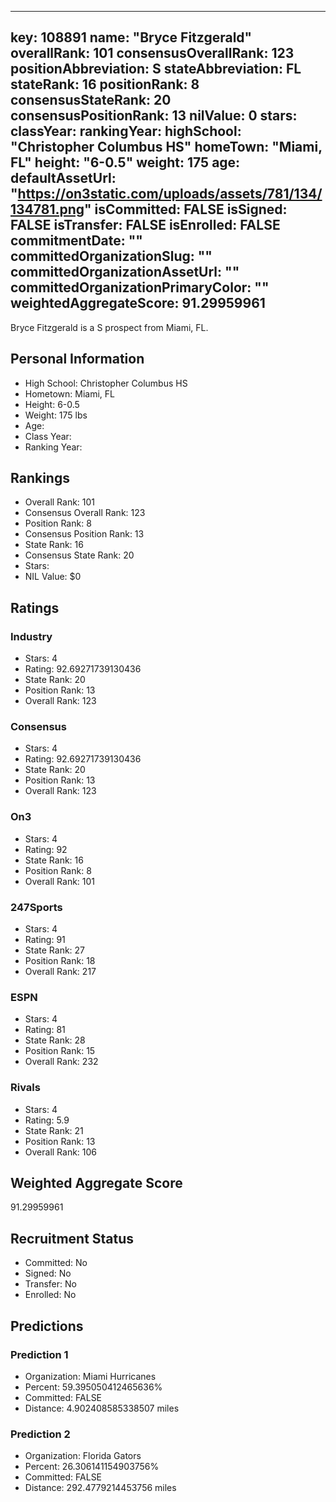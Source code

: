 ---
  key: 108891
  name: "Bryce Fitzgerald"
  overallRank: 101
  consensusOverallRank: 123
  positionAbbreviation: S
  stateAbbreviation: FL
  stateRank: 16
  positionRank: 8
  consensusStateRank: 20
  consensusPositionRank: 13
  nilValue: 0
  stars: 
  classYear: 
  rankingYear: 
  highSchool: "Christopher Columbus HS"
  homeTown: "Miami, FL"
  height: "6-0.5"
  weight: 175
  age: 
  defaultAssetUrl: "https://on3static.com/uploads/assets/781/134/134781.png"
  isCommitted: FALSE
  isSigned: FALSE
  isTransfer: FALSE
  isEnrolled: FALSE
  commitmentDate: ""
  committedOrganizationSlug: ""
  committedOrganizationAssetUrl: ""
  committedOrganizationPrimaryColor: ""
  weightedAggregateScore: 91.29959961
  ---
  
  Bryce Fitzgerald is a S prospect from Miami, FL.
  
  ## Personal Information
  - High School: Christopher Columbus HS
  - Hometown: Miami, FL
  - Height: 6-0.5
  - Weight: 175 lbs
  - Age: 
  - Class Year: 
  - Ranking Year: 
  
  ## Rankings
  - Overall Rank: 101
  - Consensus Overall Rank: 123
  - Position Rank: 8
  - Consensus Position Rank: 13
  - State Rank: 16
  - Consensus State Rank: 20
  - Stars: 
  - NIL Value: $0
  
  ## Ratings
  
  ### Industry
  - Stars: 4
  - Rating: 92.69271739130436
  - State Rank: 20
  - Position Rank: 13
  - Overall Rank: 123
  
  ### Consensus
  - Stars: 4
  - Rating: 92.69271739130436
  - State Rank: 20
  - Position Rank: 13
  - Overall Rank: 123
  
  ### On3
  - Stars: 4
  - Rating: 92
  - State Rank: 16
  - Position Rank: 8
  - Overall Rank: 101
  
  ### 247Sports
  - Stars: 4
  - Rating: 91
  - State Rank: 27
  - Position Rank: 18
  - Overall Rank: 217
  
  ### ESPN
  - Stars: 4
  - Rating: 81
  - State Rank: 28
  - Position Rank: 15
  - Overall Rank: 232
  
  ### Rivals
  - Stars: 4
  - Rating: 5.9
  - State Rank: 21
  - Position Rank: 13
  - Overall Rank: 106
  
  ## Weighted Aggregate Score
  91.29959961
  
  ## Recruitment Status
  - Committed: No
  - Signed: No
  - Transfer: No
  - Enrolled: No
  
  
  
  ## Predictions
  
  ### Prediction 1
  - Organization: Miami Hurricanes
  - Percent: 59.395050412465636%
  - Committed: FALSE
  - Distance: 4.902408585338507 miles
  
  ### Prediction 2
  - Organization: Florida Gators
  - Percent: 26.306141154903756%
  - Committed: FALSE
  - Distance: 292.4779214453756 miles
  
